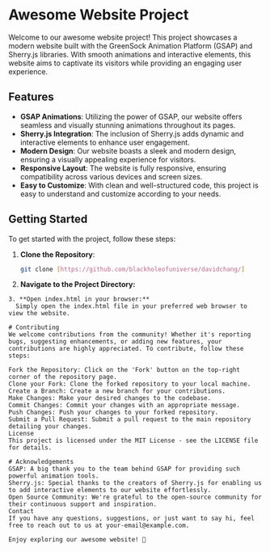 # Awesome Website Project

Welcome to our awesome website project! This project showcases a modern website built with the GreenSock Animation Platform (GSAP) and Sherry.js libraries. With smooth animations and interactive elements, this website aims to captivate its visitors while providing an engaging user experience.

## Features

- **GSAP Animations**: Utilizing the power of GSAP, our website offers seamless and visually stunning animations throughout its pages.
- **Sherry.js Integration**: The inclusion of Sherry.js adds dynamic and interactive elements to enhance user engagement.
- **Modern Design**: Our website boasts a sleek and modern design, ensuring a visually appealing experience for visitors.
- **Responsive Layout**: The website is fully responsive, ensuring compatibility across various devices and screen sizes.
- **Easy to Customize**: With clean and well-structured code, this project is easy to understand and customize according to your needs.

## Getting Started

To get started with the project, follow these steps:

1. **Clone the Repository**: 
   ```bash
   git clone [https://github.com/blackholeofuniverse/davidchang/]

2. **Navigate to the Project Directory:**
  ```cd awesome-website
3. **Open index.html in your browser:**
    Simply open the index.html file in your preferred web browser to view the website.

# Contributing
We welcome contributions from the community! Whether it's reporting bugs, suggesting enhancements, or adding new features, your contributions are highly appreciated. To contribute, follow these steps:

Fork the Repository: Click on the 'Fork' button on the top-right corner of the repository page.
Clone your Fork: Clone the forked repository to your local machine.
Create a Branch: Create a new branch for your contributions.
Make Changes: Make your desired changes to the codebase.
Commit Changes: Commit your changes with an appropriate message.
Push Changes: Push your changes to your forked repository.
Submit a Pull Request: Submit a pull request to the main repository detailing your changes.
License
This project is licensed under the MIT License - see the LICENSE file for details.

# Acknowledgements
GSAP: A big thank you to the team behind GSAP for providing such powerful animation tools.
Sherry.js: Special thanks to the creators of Sherry.js for enabling us to add interactive elements to our website effortlessly.
Open Source Community: We're grateful to the open-source community for their continuous support and inspiration.
Contact
If you have any questions, suggestions, or just want to say hi, feel free to reach out to us at your-email@example.com.

Enjoy exploring our awesome website! 🚀
